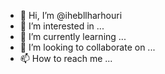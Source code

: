 - 👋 Hi, I’m @ihebllharhouri
- 👀 I’m interested in ...
- 🌱 I’m currently learning ...
- 💞️ I’m looking to collaborate on ...
- 📫 How to reach me ...

<!---
ihebllharhouri/ihebllharhouri is a ✨ special ✨ repository because its `README.md` (this file) appears on your GitHub profile.
You can click the Preview link to take a look at your changes.
--->
